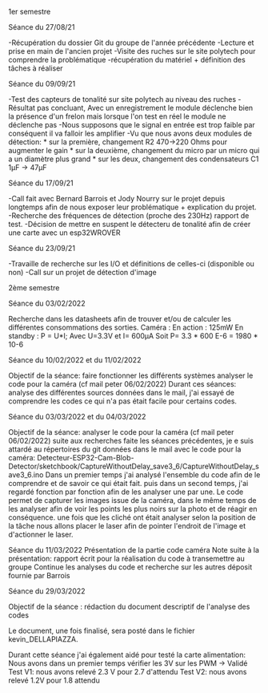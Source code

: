1er semestre

Séance du 27/08/21

-Récupération du dossier Git du groupe de l'année précédente
-Lecture et prise en main de l'ancien projet
-Visite des ruches sur le site polytech pour comprendre la problématique 
-récupération du matériel + définition des tâches à réaliser


Séance du 09/09/21

-Test des capteurs de tonalité sur site polytech au niveau des ruches
-Résultat pas concluant, Avec un enregistrement le module déclenche bien la présence d'un frelon 
mais lorsque l'on test en réel le module ne déclenche pas
-Nous supposons que le signal en entrée est trop faible par conséquent il va falloir les amplifier
-Vu que nous avons deux modules de détection:
	* sur la première, changement R2 470->220 Ohms pour augmenter le gain
	* sur la deuxième, changement du micro par un micro qui a un diamètre plus grand
	* sur les deux, changement des condensateurs C1 1µF -> 47µF 

Séance du 17/09/21

-Call fait avec Bernard Barrois et Jody Nourry sur le projet depuis longtemps afin de nous exposer 
leur problématique + explication du projet.
-Recherche des fréquences de détection (proche des 230Hz) rapport de test.
-Décision de mettre en suspent le détecteru de tonalité afin de créer une carte avec un esp32WROVER

Séance du 23/09/21

-Travaille de recherche sur les I/O et définitions de celles-ci (disponible ou non)
-Call sur un projet de détection d'image 


2ème semestre

Séance du 03/02/2022 

Recherche dans les datasheets afin de trouver et/ou de calculer les différentes consommations des sorties. 
Caméra : En action : 125mW 
	 En standby : P = U*I; Avec U=3.3V et I= 600µA Soit P= 3.3 * 600 E-6 = 1980 * 10-6

Séance du 10/02/2022 et du 11/02/2022

Objectif de la séance: faire fonctionner les différents systèmes
		       analyser le code pour la caméra (cf mail peter 06/02/2022)
Durant ces séances: analyse des différentes sources données dans le mail, j'ai essayé de comprendre les codes ce qui n'a pas était facile pour certains codes.

Séance du 03/03/2022 et du 04/03/2022

Objectif de la séance: analyser le code pour la caméra (cf mail peter 06/02/2022)
suite aux recherches faite les séances précédentes, je e suis attardé au répertoires du git données dans le mail avec le code pour la caméra:
Detecteur-ESP32-Cam-Blob-Detector/sketchbook/CaptureWithoutDelay_save3_6/CaptureWithoutDelay_save3_6.ino 
Dans un premier temps j'ai analysé l'ensemble du code afin de le comprendre et de savoir ce qui était fait.
puis dans un second temps, j'ai regardé fonction par fonction afin de les analyser une par une.
Le code permet de capturer les images issue de la caméra, dans le même temps de les analyser afin de voir les points les plus noirs sur la photo et de réagir en conséquence. 
une fois que les cliché ont était analyser selon la position de la tâche nous allons placer le laser afin de pointer l'endroit de l'image et d'actionner le laser. 


Séance du 11/03/2022
Présentation de la partie code caméra
Note suite à la présentation: rapport écrit pour la réalisation du code à transemettre au groupe
Continue les analyses du code et recherche sur les autres déposit fournie par Barrois

Séance du 29/03/2022

Objectif de la séance : rédaction du document descriptif de l'analyse des codes 

Le document, une fois finalisé, sera posté dans le fichier kevin_DELLAPIAZZA.

Durant cette séance j'ai également aidé pour testé la carte alimentation: 
	Nous avons dans un premier temps vérifier les 3V sur les PWM -> Validé
	Test V1: nous avons relevé 2.3 V pour 2.7 d'attendu
	Test V2: nous avons relevé 1.2V pour 1.8 attendu


